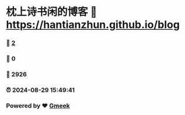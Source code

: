 # 枕上诗书闲的博客 :link: https://hantianzhun.github.io/blog 
### :page_facing_up: [2](https://hantianzhun.github.io/blog/tag.html) 
### :speech_balloon: 0 
### :hibiscus: 2926 
### :alarm_clock: 2024-08-29 15:49:41 
### Powered by :heart: [Gmeek](https://github.com/Meekdai/Gmeek)
